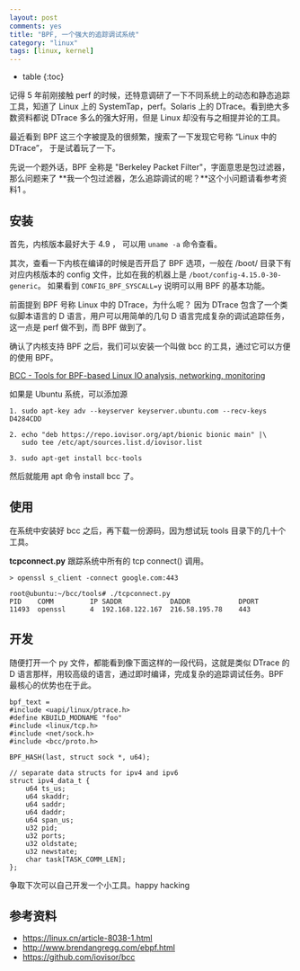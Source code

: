 ```yaml
---
layout: post
comments: yes
title: "BPF, 一个强大的追踪调试系统"
category: "linux"
tags: [linux, kernel]
---
```


* table
{:toc}

记得 5 年前刚接触 perf 的时候，还特意调研了一下不同系统上的动态和静态追踪工具，知道了 Linux 上的 SystemTap，perf。Solaris 上的 DTrace。看到绝大多数资料都说 DTrace 多么的强大好用，但是 Linux 却没有与之相提并论的工具。

最近看到 BPF 这三个字被提及的很频繁，搜索了一下发现它号称 “Linux 中的 DTrace”， 于是试着玩了一下。

先说一个题外话，BPF 全称是 "Berkeley Packet Filter"，字面意思是包过滤器，那么问题来了 **我一个包过滤器，怎么追踪调试的呢？**这个小问题请看参考资料1 。


## 安装

首先，内核版本最好大于 4.9 ， 可以用 `uname -a` 命令查看。

其次，查看一下内核在编译的时候是否开启了 BPF 选项，一般在 /boot/ 目录下有对应内核版本的 config 文件，比如在我的机器上是  `/boot/config-4.15.0-30-generic`。 如果看到 `CONFIG_BPF_SYSCALL=y` 说明可以用 BPF 的基本功能。


前面提到 BPF 号称 Linux 中的 DTrace，为什么呢？ 因为 DTrace 包含了一个类似脚本语言的 D 语言，用户可以用简单的几句 D 语言完成复杂的调试追踪任务，这一点是 perf 做不到，而 BPF 做到了。

确认了内核支持 BPF 之后，我们可以安装一个叫做 bcc 的工具，通过它可以方便的使用 BPF。


[BCC - Tools for BPF-based Linux IO analysis, networking, monitoring](https://github.com/iovisor/bcc)   

如果是 Ubuntu 系统，可以添加源
```
1. sudo apt-key adv --keyserver keyserver.ubuntu.com --recv-keys D4284CDD

2. echo "deb https://repo.iovisor.org/apt/bionic bionic main" |\
   sudo tee /etc/apt/sources.list.d/iovisor.list

3. sudo apt-get install bcc-tools
```
然后就能用 apt 命令 install  bcc 了。

## 使用

在系统中安装好 bcc 之后，再下载一份源码，因为想试玩 tools 目录下的几十个工具。

**tcpconnect.py**  跟踪系统中所有的 tcp connect() 调用。

```
> openssl s_client -connect google.com:443

root@ubuntu:~/bcc/tools# ./tcpconnect.py
PID    COMM         IP SADDR            DADDR            DPORT
11493  openssl      4  192.168.122.167  216.58.195.78    443
```

## 开发

随便打开一个 py 文件，都能看到像下面这样的一段代码，这就是类似 DTrace 的 D 语言那样，用较高级的语言，通过即时编译，完成复杂的追踪调试任务。BPF 最核心的优势也在于此。

```
bpf_text = 
#include <uapi/linux/ptrace.h>
#define KBUILD_MODNAME "foo"
#include <linux/tcp.h>
#include <net/sock.h>
#include <bcc/proto.h>

BPF_HASH(last, struct sock *, u64);

// separate data structs for ipv4 and ipv6
struct ipv4_data_t {
    u64 ts_us;
    u64 skaddr;
    u64 saddr;
    u64 daddr;
    u64 span_us;
    u32 pid;
    u32 ports;
    u32 oldstate;
    u32 newstate;
    char task[TASK_COMM_LEN];
};
```

争取下次可以自己开发一个小工具。happy hacking 


## 参考资料

- https://linux.cn/article-8038-1.html
- http://www.brendangregg.com/ebpf.html
- https://github.com/iovisor/bcc






